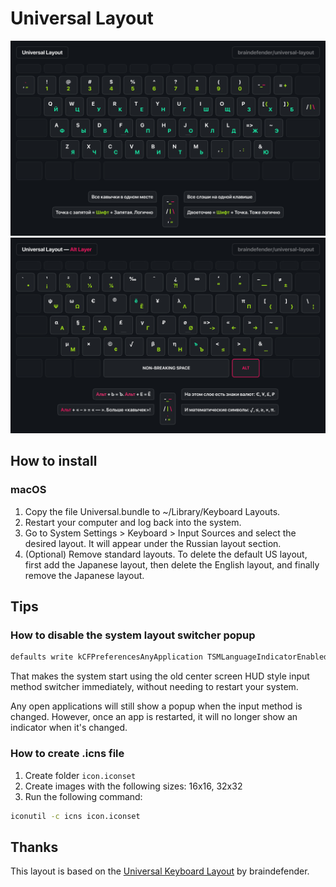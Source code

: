 # Universal Layout

![universal-layout-base-layer](./images/universal-layout-base-layer.jpg)
![universal-layout-alt-layer](./images/universal-layout-alt-layer.jpg)

## How to install

### macOS

1. Copy the file Universal.bundle to ~/Library/Keyboard Layouts.
2. Restart your computer and log back into the system.
3. Go to System Settings > Keyboard > Input Sources and select the desired layout. It will appear under the Russian layout section.
4. (Optional) Remove standard layouts. To delete the default US layout, first add the Japanese layout, then delete the English layout, and finally remove the Japanese layout.

## Tips

### How to disable the system layout switcher popup

```bash
defaults write kCFPreferencesAnyApplication TSMLanguageIndicatorEnabled 0
```

That makes the system start using the old center screen HUD style input method switcher immediately, without needing to restart your system. 

Any open applications will still show a popup when the input method is changed. However, once an app is restarted, it will no longer show an indicator when it's changed.

### How to create .icns file

1. Create folder `icon.iconset`
2. Create images with the following sizes: 16x16, 32x32
3. Run the following command:

```bash
iconutil -c icns icon.iconset
```

## Thanks

This layout is based on the [Universal Keyboard Layout](https://github.com/braindefender/universal-layout) by braindefender.